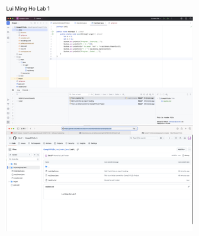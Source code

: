 Lui Ming Ho 
Lab 1

![img1.png](../../resources/img/img1.png)
![img2.png](../../resources/img/img2.png)
